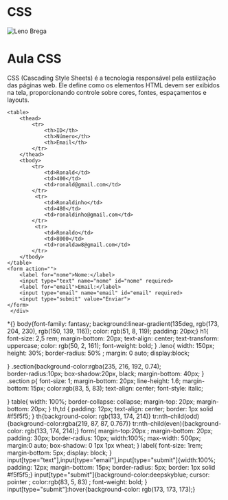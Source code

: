 # CSS
<!DOCTYPE html>
<html lang="pt-BR">
<head>
<link rel="stylesheet" href="style.css">
    <meta charset="UTF-8">
    <meta name="viewport" content="width=device-width, initial-scale=1.0">
    <title> Aula CSS</title>
</head>
<body>
    <img src="https://i1.sndcdn.com/artworks-817H6rKyPKYPAmCw-0XjOeg-t240x240.jpg" alt="Leno Brega" srcset="" class="leno">
    <h1>Aula CSS</h1>
    <div class="section">
        <p>CSS (Cascading Style Sheets) é a tecnologia responsável pela estilização das páginas web. Ele define como os elementos HTML devem ser exibidos na tela, proporcionando controle sobre cores, fontes, espaçamentos e layouts.</p>

    <table>
        <thead>
            <tr>
                <th>ID</th>
                <th>Número</th>
                <th>Email</th>
            </tr>
        </thead>
        <tbody>
            <tr>
                <td>Ronald</td>
                <td>400</td>
                <td>ronald@gmail.com</td>
            </tr>
             <tr>
                <td>Ronaldinho</td>
                <td>480</td>
                <td>ronaldinho@gmail.com</td>
            </tr>
             <tr>
                <td>Ronaldo</td>
                <td>8000</td>
                <td>ronaldaw8@gmail.com</td>
            </tr>
        </tbody>
    </table>
    <form action="">
        <label for="nome">Nome:</label>
        <input type="text" name="nome" id="nome" required>
        <label for="email">Email:</label>
        <input type="email" name="email" id="email" required>
        <input type="submit" value="Enviar">
    </form>
     </div>
</body>
</html>
*{}
body{font-family: fantasy; background:linear-gradient(135deg, rgb(173, 204, 230), rgb(150, 139, 116));
color: rgb(51, 8, 119); 
padding: 20px;}
h1{ font-size: 2,5 rem;
    margin-bottom: 20px;
    text-align: center;
    text-transform: uppercase;
    color: rgb(50, 2, 161);
    font-weight: bold;
}
.leno{
    width: 150px;
    height: 30%;
    border-radius: 50% ;
    margin: 0 auto;
    display:block;
   
}
.section{background-color:rgba(235, 216, 192, 0.74);  
border-radius:10px;
box-shadow:20px, black;
margin-bottom: 40px;
}
.section p{
    font-size: 1;
    margin-bottom: 20px;
    line-height: 1.6;
    margin-bottom: 15px;
    color:rgb(83, 5, 83);
    text-align: center;
    font-style: italic;

}
table{
    width: 100%;
    border-collapse: collapse;
    margin-top: 20px;
    margin-bottom: 20px;
}
th,td {
    padding: 12px;
    text-align: center;
 border: 1px solid #f5f5f5;
}
th{background-color: rgb(133, 174, 214)}
tr:nth-child(odd){background-color:rgba(219, 87, 87, 0.767)}
tr:nth-child(even){background-color: rgb(133, 174, 214);}
form{ margin-top:20px ;
    margin-bottom: 20px;
   padding: 30px;
   border-radius: 10px;
   width:100%;
   max-width: 500px;
   margin:0 auto;
   box-shadow: 0 1px 1px wheat;
}
label{
    font-size: 1rem; 
    margin-bottom: 5px;
    display: block;
}
input[type="text"],input[type="email"],input[type="submit"]{width:100%;
padding: 12px;
margin-bottom: 15px;
border-radius: 5px;
border: 1px solid #f5f5f5;}
input[type="submit"]{background-color:deepskyblue; cursor: pointer ;
    color:rgb(83, 5, 83) ;
    font-weight: bold;
}
input[type="submit"]:hover{background-color: rgb(173, 173, 173);}
